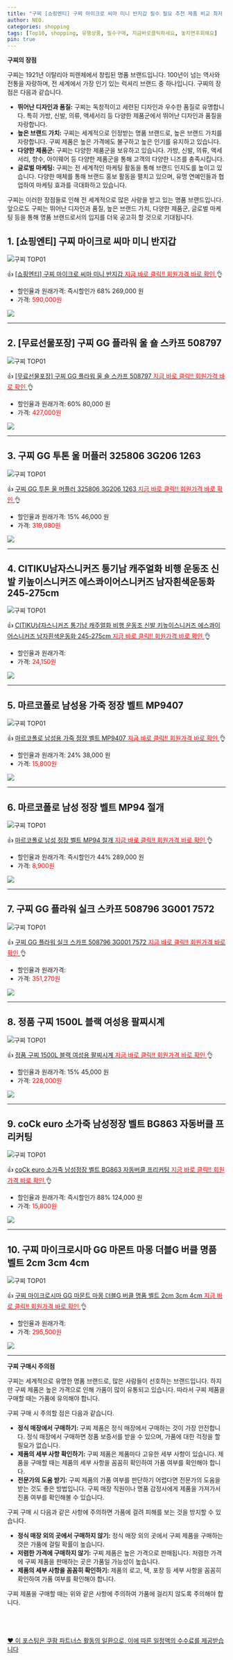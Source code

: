 ```yaml
---
title: "구찌 [쇼핑엔티] 구찌 마이크로 씨마 미니 반지갑 필수 필요 추천 제품 비교 최저 가격 비교 장점 구매 후기 구매평"
author: NEO.
categories: shopping
tags: [Top10, shopping, 유행상품, 필수구매, 지금바로클릭하세요, 놓치면후회해요]
pin: true
---
```

**구찌의 장점**

구찌는 1921년 이탈리아 피렌체에서 창립된 명품 브랜드입니다. 100년이 넘는 역사와 전통을 자랑하며, 전 세계에서 가장 인기 있는 럭셔리 브랜드 중 하나입니다. 구찌의 장점은 다음과 같습니다.

* **뛰어난 디자인과 품질:** 구찌는 독창적이고 세련된 디자인과 우수한 품질로 유명합니다. 특히 가방, 신발, 의류, 액세서리 등 다양한 제품군에서 뛰어난 디자인과 품질을 자랑합니다.
* **높은 브랜드 가치:** 구찌는 세계적으로 인정받는 명품 브랜드로, 높은 브랜드 가치를 자랑합니다. 구찌 제품은 높은 가격에도 불구하고 높은 인기를 유지하고 있습니다.
* **다양한 제품군:** 구찌는 다양한 제품군을 보유하고 있습니다. 가방, 신발, 의류, 액세서리, 향수, 아이웨어 등 다양한 제품군을 통해 고객의 다양한 니즈를 충족시킵니다.
* **글로벌 마케팅:** 구찌는 전 세계적인 마케팅 활동을 통해 브랜드 인지도를 높이고 있습니다. 다양한 매체를 통해 브랜드 홍보 활동을 펼치고 있으며, 유명 연예인들과 협업하여 마케팅 효과를 극대화하고 있습니다.

구찌는 이러한 장점들로 인해 전 세계적으로 많은 사랑을 받고 있는 명품 브랜드입니다. 앞으로도 구찌는 뛰어난 디자인과 품질, 높은 브랜드 가치, 다양한 제품군, 글로벌 마케팅 등을 통해 명품 브랜드로서의 입지를 더욱 공고히 할 것으로 기대됩니다.

   

## 1. [쇼핑엔티] 구찌 마이크로 씨마 미니 반지갑

![구찌 TOP01](https://thumbnail10.coupangcdn.com/thumbnails/remote/490x490ex/image/vendor_inventory/fffb/89e4336e4b869743291eac46b9bc15bbd33703613e5c07227f54df242e90.jpg)


👍 [[쇼핑엔티] 구찌 마이크로 씨마 미니 반지갑 <font color=red> 지금 바로 클릭!! 회원가격 바로 확인 </font> ](https://link.coupang.com/re/AFFSDP?lptag=AF3617701&subid=GithubCoopas&pageKey=258173341&traceid=V0-153&itemId=809704908&vendorItemId=5059248998) 👌 


- 할인율과 원래가격: 즉시할인가 68%  269,000   원
- 가격: <span style='color:red'>590,000원</span>

[![](/discount_price.png)](https://link.coupang.com/re/AFFSDP?lptag=AF3617701&subid=GithubCoopas&pageKey=258173341&traceid=V0-153&itemId=809704908&vendorItemId=5059248998)

---


   

## 2. [무료선물포장] 구찌 GG 플라워 울 숄 스카프 508797

![구찌 TOP01](https://thumbnail10.coupangcdn.com/thumbnails/remote/490x490ex/image/vendor_inventory/3d85/7b38029d6cd3bdf3935a9ba7cd1f95eecd94b3f9178d3c2c4ed7281cc885.jpg)


👍 [[무료선물포장] 구찌 GG 플라워 울 숄 스카프 508797 <font color=red> 지금 바로 클릭!! 회원가격 바로 확인 </font> ](https://link.coupang.com/re/AFFSDP?lptag=AF3617701&subid=GithubCoopas&pageKey=7681599928&traceid=V0-153&itemId=20518832456&vendorItemId=86949792463) 👌 


- 할인율과 원래가격: 60%  80,000   원
- 가격: <span style='color:red'>427,000원</span>

[![](/discount_price.png)](https://link.coupang.com/re/AFFSDP?lptag=AF3617701&subid=GithubCoopas&pageKey=7681599928&traceid=V0-153&itemId=20518832456&vendorItemId=86949792463)

---


   

## 3. 구찌 GG 투톤 울 머플러 325806 3G206 1263

![구찌 TOP01](https://thumbnail10.coupangcdn.com/thumbnails/remote/490x490ex/image/vendor_inventory/3328/5880f22a541e2bbd617834fde0ea1d349af653d8d3bb122d344a7d6de3cc.jpg)


👍 [구찌 GG 투톤 울 머플러 325806 3G206 1263 <font color=red> 지금 바로 클릭!! 회원가격 바로 확인 </font> ](https://link.coupang.com/re/AFFSDP?lptag=AF3617701&subid=GithubCoopas&pageKey=7093880077&traceid=V0-153&itemId=17686045400&vendorItemId=84851184652) 👌 


- 할인율과 원래가격: 15%  46,000   원
- 가격: <span style='color:red'>319,080원</span>

[![](/discount_price.png)](https://link.coupang.com/re/AFFSDP?lptag=AF3617701&subid=GithubCoopas&pageKey=7093880077&traceid=V0-153&itemId=17686045400&vendorItemId=84851184652)

---


   

## 4. CITIKU남자스니커즈 통기남 캐주얼화 비행 운동조 신발 키높이스니커즈 에스콰이어스니커즈 남자흰색운동화 245-275cm

![구찌 TOP01](https://thumbnail8.coupangcdn.com/thumbnails/remote/490x490ex/image/vendor_inventory/ea2c/eb411bccc9d38c38065c967555927e658ef34ad268b1767f4892886e438f.jpg)


👍 [CITIKU남자스니커즈 통기남 캐주얼화 비행 운동조 신발 키높이스니커즈 에스콰이어스니커즈 남자흰색운동화 245-275cm <font color=red> 지금 바로 클릭!! 회원가격 바로 확인 </font> ](https://link.coupang.com/re/AFFSDP?lptag=AF3617701&subid=GithubCoopas&pageKey=7551815951&traceid=V0-153&itemId=19875847651&vendorItemId=86976480283) 👌 


- 할인율과 원래가격: 
- 가격: <span style='color:red'>24,150원</span>

[![](/discount_price.png)](https://link.coupang.com/re/AFFSDP?lptag=AF3617701&subid=GithubCoopas&pageKey=7551815951&traceid=V0-153&itemId=19875847651&vendorItemId=86976480283)

---


   

## 5. 마르코폴로 남성용 가죽 정장 벨트 MP9407

![구찌 TOP01](https://thumbnail6.coupangcdn.com/thumbnails/remote/490x490ex/image/retail/images/11816531271709592-780d5a1c-b893-40b5-b376-3dc9a9923392.jpg)


👍 [마르코폴로 남성용 가죽 정장 벨트 MP9407 <font color=red> 지금 바로 클릭!! 회원가격 바로 확인 </font> ](https://link.coupang.com/re/AFFSDP?lptag=AF3617701&subid=GithubCoopas&pageKey=6348549700&traceid=V0-153&itemId=13348907266&vendorItemId=80604080084) 👌 


- 할인율과 원래가격: 24%  38,000   원
- 가격: <span style='color:red'>15,800원</span>

[![](/discount_price.png)](https://link.coupang.com/re/AFFSDP?lptag=AF3617701&subid=GithubCoopas&pageKey=6348549700&traceid=V0-153&itemId=13348907266&vendorItemId=80604080084)

---


   

## 6. 마르코폴로 남성 정장 벨트 MP94 절개

![구찌 TOP01](https://thumbnail10.coupangcdn.com/thumbnails/remote/490x490ex/image/retail/images/2019/06/05/15/3/ddcadd4e-fd09-4972-8c7c-64756209049b.jpg)


👍 [마르코폴로 남성 정장 벨트 MP94 절개 <font color=red> 지금 바로 클릭!! 회원가격 바로 확인 </font> ](https://link.coupang.com/re/AFFSDP?lptag=AF3617701&subid=GithubCoopas&pageKey=297809936&traceid=V0-153&itemId=714079637&vendorItemId=4898252079) 👌 


- 할인율과 원래가격: 즉시할인가 44%  289,000   원
- 가격: <span style='color:red'>8,900원</span>

[![](/discount_price.png)](https://link.coupang.com/re/AFFSDP?lptag=AF3617701&subid=GithubCoopas&pageKey=297809936&traceid=V0-153&itemId=714079637&vendorItemId=4898252079)

---


   

## 7. 구찌 GG 플라워 실크 스카프 508796 3G001 7572

![구찌 TOP01](https://thumbnail8.coupangcdn.com/thumbnails/remote/490x490ex/image/vendor_inventory/5b84/dec3f361a24cbc2af6c52e8f79a2e005046ef28bf8935b0ee36d7f35a348.jpg)


👍 [구찌 GG 플라워 실크 스카프 508796 3G001 7572 <font color=red> 지금 바로 클릭!! 회원가격 바로 확인 </font> ](https://link.coupang.com/re/AFFSDP?lptag=AF3617701&subid=GithubCoopas&pageKey=7327767406&traceid=V0-153&itemId=18806731842&vendorItemId=85131239677) 👌 


- 할인율과 원래가격: 
- 가격: <span style='color:red'>351,270원</span>

[![](/discount_price.png)](https://link.coupang.com/re/AFFSDP?lptag=AF3617701&subid=GithubCoopas&pageKey=7327767406&traceid=V0-153&itemId=18806731842&vendorItemId=85131239677)

---


   

## 8. 정품 구찌 1500L 블랙 여성용 팔찌시계

![구찌 TOP01](https://thumbnail9.coupangcdn.com/thumbnails/remote/490x490ex/image/vendor_inventory/b3f3/caa80cb81f622e1674520023fafc0cdbe9438bcaf1e92a994217865408f4.jpg)


👍 [정품 구찌 1500L 블랙 여성용 팔찌시계 <font color=red> 지금 바로 클릭!! 회원가격 바로 확인 </font> ](https://link.coupang.com/re/AFFSDP?lptag=AF3617701&subid=GithubCoopas&pageKey=4570465072&traceid=V0-153&itemId=20729657463&vendorItemId=87800318275) 👌 


- 할인율과 원래가격: 15%  45,000   원
- 가격: <span style='color:red'>228,000원</span>

[![](/discount_price.png)](https://link.coupang.com/re/AFFSDP?lptag=AF3617701&subid=GithubCoopas&pageKey=4570465072&traceid=V0-153&itemId=20729657463&vendorItemId=87800318275)

---


   

## 9. coCk euro 소가죽 남성정장 벨트 BG863 자동버클 프리커팅

![구찌 TOP01](https://thumbnail6.coupangcdn.com/thumbnails/remote/490x490ex/image/vendor_inventory/5760/68cb16b2364617157c2f298cc80f9a0c572854ea56d3e9f3e1999af096e9.jpg)


👍 [coCk euro 소가죽 남성정장 벨트 BG863 자동버클 프리커팅 <font color=red> 지금 바로 클릭!! 회원가격 바로 확인 </font> ](https://link.coupang.com/re/AFFSDP?lptag=AF3617701&subid=GithubCoopas&pageKey=7194020950&traceid=V0-153&itemId=18169829287&vendorItemId=85319252100) 👌 


- 할인율과 원래가격: 즉시할인가 88%  124,000   원
- 가격: <span style='color:red'>15,800원</span>

[![](/discount_price.png)](https://link.coupang.com/re/AFFSDP?lptag=AF3617701&subid=GithubCoopas&pageKey=7194020950&traceid=V0-153&itemId=18169829287&vendorItemId=85319252100)

---


   

## 10. 구찌 마이크로시마 GG 마몬트 마몽 더블G 버클 명품 벨트 2cm 3cm 4cm

![구찌 TOP01](https://thumbnail10.coupangcdn.com/thumbnails/remote/490x490ex/image/vendor_inventory/201c/b2d188a3a7bc6792b2acba2a07da5aa6f5c80b504a385b48d080930677c6.jpg)


👍 [구찌 마이크로시마 GG 마몬트 마몽 더블G 버클 명품 벨트 2cm 3cm 4cm <font color=red> 지금 바로 클릭!! 회원가격 바로 확인 </font> ](https://link.coupang.com/re/AFFSDP?lptag=AF3617701&subid=GithubCoopas&pageKey=7600168793&traceid=V0-153&itemId=20103039786&vendorItemId=87198113506) 👌 


- 할인율과 원래가격: 
- 가격: <span style='color:red'>295,500원</span>

[![](/discount_price.png)](https://link.coupang.com/re/AFFSDP?lptag=AF3617701&subid=GithubCoopas&pageKey=7600168793&traceid=V0-153&itemId=20103039786&vendorItemId=87198113506)

---
**구찌 구매시 주의점**

구찌는 세계적으로 유명한 명품 브랜드로, 많은 사람들이 선호하는 브랜드입니다. 하지만 구찌 제품은 높은 가격으로 인해 가품이 많이 유통되고 있습니다. 따라서 구찌 제품을 구매할 때는 가품에 유의해야 합니다.

구찌 구매 시 주의할 점은 다음과 같습니다.

* **정식 매장에서 구매하기:** 구찌 제품은 정식 매장에서 구매하는 것이 가장 안전합니다. 정식 매장에서 구매하면 정품 보증서를 받을 수 있으며, 가품에 대한 걱정을 할 필요가 없습니다.
* **제품의 세부 사항 확인하기:** 구찌 제품은 제품마다 고유한 세부 사항이 있습니다. 제품을 구매할 때는 제품의 세부 사항을 꼼꼼히 확인하여 가품 여부를 확인해야 합니다.
* **전문가의 도움 받기:** 구찌 제품의 가품 여부를 판단하기 어렵다면 전문가의 도움을 받는 것도 좋은 방법입니다. 구찌 매장 직원이나 명품 감정사에게 제품을 가져가서 진품 여부를 확인해볼 수 있습니다.

구찌 구매 시 다음과 같은 사항에 주의하면 가품에 걸려 피해를 보는 것을 방지할 수 있습니다.

* **정식 매장 외의 곳에서 구매하지 않기:** 정식 매장 외의 곳에서 구찌 제품을 구매하는 것은 가품에 걸릴 확률이 높습니다.
* **저렴한 가격에 구매하지 않기:** 구찌 제품은 높은 가격으로 판매됩니다. 저렴한 가격에 구찌 제품을 판매하는 곳은 가품일 가능성이 높습니다.
* **제품의 세부 사항을 꼼꼼히 확인하기:** 제품의 로고, 택, 포장 등 세부 사항을 꼼꼼히 확인하여 가품 여부를 확인해야 합니다.

구찌 제품을 구매할 때는 위와 같은 사항에 주의하여 가품에 걸리지 않도록 주의해야 합니다.<br><br><br><br><br> [ ❤  이 포스팅은 쿠팡 파트너스 활동의 일환으로, 이에 따른 일정액의 수수료를 제공받습니다](https://link.coupang.com/a/bcEFyh)
